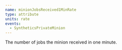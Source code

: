```yaml
---
name: minionJobsReceived1MinRate
type: attribute
units: rate
events:
  - SyntheticsPrivateMinion
---
```


The number of jobs the minion received in one minute.